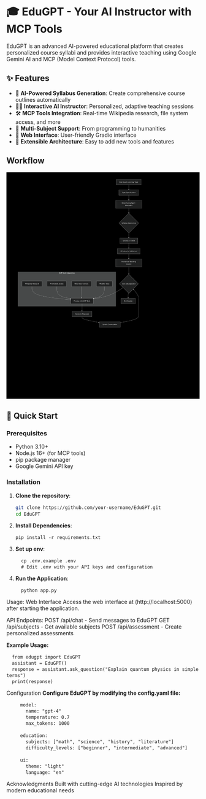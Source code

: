 # 🎓 EduGPT - Your AI Instructor with MCP Tools

EduGPT is an advanced AI-powered educational platform that creates personalized course syllabi and provides interactive teaching using Google Gemini AI and MCP (Model Context Protocol) tools.

## ✨ Features

- 🤖 **AI-Powered Syllabus Generation**: Create comprehensive course outlines automatically
- 👨‍🏫 **Interactive AI Instructor**: Personalized, adaptive teaching sessions
- 🛠️ **MCP Tools Integration**: Real-time Wikipedia research, file system access, and more
- 🎯 **Multi-Subject Support**: From programming to humanities
- 💬 **Web Interface**: User-friendly Gradio interface
- 🔧 **Extensible Architecture**: Easy to add new tools and features

## Workflow
![Diagram Description](Diagram.png)

## 🚀 Quick Start

### Prerequisites

- Python 3.10+
- Node.js 16+ (for MCP tools)
- pip package manager
- Google Gemini API key

### Installation

1. **Clone the repository**:
   ```bash
   git clone https://github.com/your-username/EduGPT.git
   cd EduGPT


2. **Install Dependencies**:
   
       pip install -r requirements.txt

4. **Set up env**:
   
         cp .env.example .env
         # Edit .env with your API keys and configuration

6. **Run the Application**:

         python app.py

Usage:
Web Interface
Access the web interface at (http://localhost:5000) after starting the application.


API Endpoints:
POST /api/chat - Send messages to EduGPT
GET /api/subjects - Get available subjects
POST /api/assessment - Create personalized assessments

**Example Usage:**
      
      from edugpt import EduGPT
      assistant = EduGPT()
      response = assistant.ask_question("Explain quantum physics in simple terms")
      print(response)


Configuration
**Configure EduGPT by modifying the config.yaml file:**
         
         model:
           name: "gpt-4"
           temperature: 0.7
           max_tokens: 1000
         
         education:
           subjects: ["math", "science", "history", "literature"]
           difficulty_levels: ["beginner", "intermediate", "advanced"]
           
         ui:
           theme: "light"
           language: "en"
           
Acknowledgments
Built with cutting-edge AI technologies
Inspired by modern educational needs




